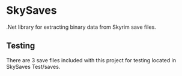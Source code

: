 # SkySaves
.Net library for extracting binary data from Skyrim save files.

## Testing
There are 3 save files included with this project for testing located in SkySaves Test/saves.
